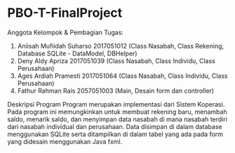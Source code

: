 # PBO-T-FinalProject

Anggota Kelompok & Pembagian Tugas:
1. Aniisah Mufiidah Suharso   2017051012    (Class Nasabah, Class Rekening, Database SQLite - DataModel, DBHelper)
2. Deny Aldy Apriza           2017051039    (Class Nasabah, Class Individu, Class Perusahaan)
3. Ages Ardiah Pramesti       2017051064    (Class Nasabah, Class Individu, Class Perusahaan)
4. Fathur Rahman Rais         2057051003    (Main, Desain form dan controller)

Deskripsi Program
Program merupakan implementasi dari Sistem Koperasi. Pada program ini memungkinkan untuk membuat rekening baru, menambah saldo, menarik saldo, dan menyimpan data nasabah di mana nasabah terdiri dari nasabah individual dan perusahaan. Data disimpan di dalam database menggunakan SQLite serta ditampilkan di dalam tabel yang ada pada form yang didesain menggunakan Java fxml.
